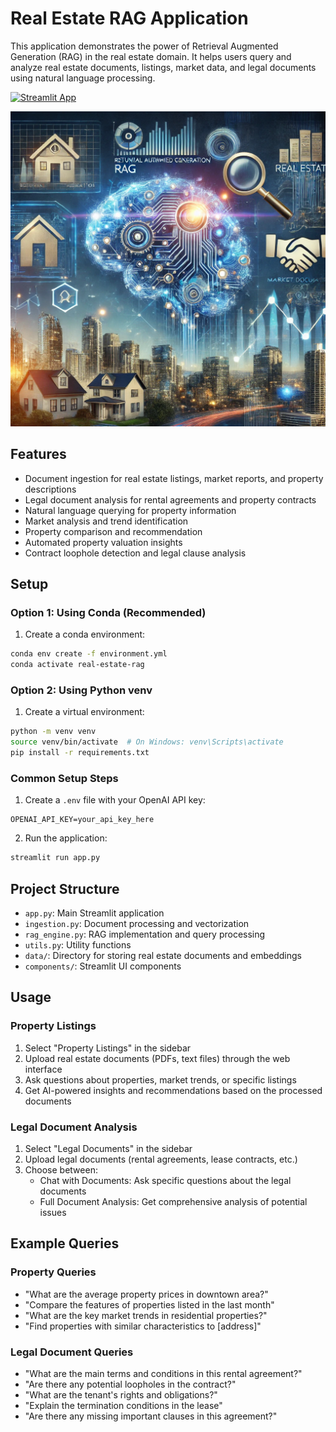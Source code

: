 # Real Estate RAG Application

This application demonstrates the power of Retrieval Augmented Generation (RAG) in the real estate domain. It helps users query and analyze real estate documents, listings, market data, and legal documents using natural language processing.

[![Streamlit App](https://static.streamlit.io/badges/streamlit_badge_black_white.svg)](https://stv-realestate-rag.streamlit.app/)

![Real Estate RAG Demo](realestate-rag.webp)

## Features

- Document ingestion for real estate listings, market reports, and property descriptions
- Legal document analysis for rental agreements and property contracts
- Natural language querying for property information
- Market analysis and trend identification
- Property comparison and recommendation
- Automated property valuation insights
- Contract loophole detection and legal clause analysis

## Setup

### Option 1: Using Conda (Recommended)

1. Create a conda environment:
```bash
conda env create -f environment.yml
conda activate real-estate-rag
```

### Option 2: Using Python venv

1. Create a virtual environment:
```bash
python -m venv venv
source venv/bin/activate  # On Windows: venv\Scripts\activate
pip install -r requirements.txt
```

### Common Setup Steps

1. Create a `.env` file with your OpenAI API key:
```
OPENAI_API_KEY=your_api_key_here
```

2. Run the application:
```bash
streamlit run app.py
```

## Project Structure

- `app.py`: Main Streamlit application
- `ingestion.py`: Document processing and vectorization
- `rag_engine.py`: RAG implementation and query processing
- `utils.py`: Utility functions
- `data/`: Directory for storing real estate documents and embeddings
- `components/`: Streamlit UI components

## Usage

### Property Listings
1. Select "Property Listings" in the sidebar
2. Upload real estate documents (PDFs, text files) through the web interface
3. Ask questions about properties, market trends, or specific listings
4. Get AI-powered insights and recommendations based on the processed documents

### Legal Document Analysis
1. Select "Legal Documents" in the sidebar
2. Upload legal documents (rental agreements, lease contracts, etc.)
3. Choose between:
   - Chat with Documents: Ask specific questions about the legal documents
   - Full Document Analysis: Get comprehensive analysis of potential issues

## Example Queries

### Property Queries
- "What are the average property prices in downtown area?"
- "Compare the features of properties listed in the last month"
- "What are the key market trends in residential properties?"
- "Find properties with similar characteristics to [address]"

### Legal Document Queries
- "What are the main terms and conditions in this rental agreement?"
- "Are there any potential loopholes in the contract?"
- "What are the tenant's rights and obligations?"
- "Explain the termination conditions in the lease"
- "Are there any missing important clauses in this agreement?"
